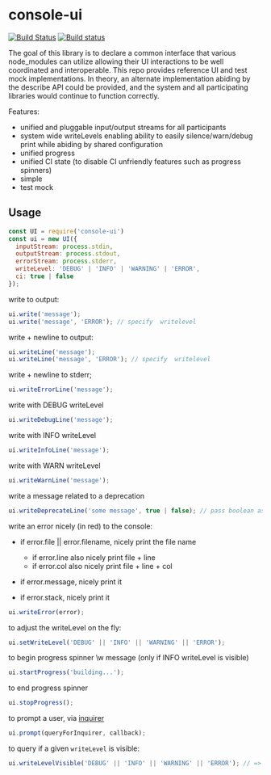 # console-ui

[![Build Status](https://travis-ci.org/ember-cli/console-ui.svg?branch=master)](https://travis-ci.org/ember-cli/console-ui)
[![Build status](https://ci.appveyor.com/api/projects/status/38tkats2frmmxt2f/branch/master?svg=true)](https://ci.appveyor.com/project/embercli/console-ui/branch/master)

The goal of this library is to declare a common interface that various
node_modules can utilize allowing their UI interactions to be well
coordinated and interoperable. This repo provides reference UI
and test mock implementations. In theory, an alternate implementation abiding
by the describe API could be provided, and the system and all participating
libraries would continue to function correctly.

Features:

* unified and pluggable input/output streams for all participants
* system wide writeLevels enabling ability to easily silence/warn/debug print
  while abiding by shared configuration
* unified progress
* unified CI state (to disable CI unfriendly features such as progress spinners)
* simple
* test mock

## Usage

```js
const UI = require('console-ui')
const ui = new UI({
  inputStream: process.stdin,
  outputStream: process.stdout,
  errorStream: process.stderr,
  writeLevel: 'DEBUG' | 'INFO' | 'WARNING' | 'ERROR',
  ci: true | false
});
```

write to output:

```js
ui.write('message');
ui.write('message', 'ERROR'); // specify  writelevel
```


write + newline to output:

```js
ui.writeLine('message');
ui.writeLine('message', 'ERROR'); // specify  writelevel
```

write + newline to stderr;

```js
ui.writeErrorLine('message');
```

write with DEBUG writeLevel

```js
ui.writeDebugLine('message');
```

write with INFO writeLevel

```js
ui.writeInfoLine('message');
```

write with WARN writeLevel

```js
ui.writeWarnLine('message');
```

write a message related to a deprecation

```js
ui.writeDeprecateLine('some message', true | false); // pass boolean as second argument indicating if deprecated or not
```

write an error nicely (in red) to the console:

* if error.file || error.filename, nicely print the file name
  * if error.line also nicely print file + line
  * if error.col also nicely print file + line + col

* if error.message, nicely print it
* if error.stack, nicely print it

```js
ui.writeError(error);
```

to adjust the writeLevel on the fly:

```js
ui.setWriteLevel('DEBUG' || 'INFO' || 'WARNING' || 'ERROR');
```


to begin progress spinner \w message (only if INFO writeLevel is visible)

```js
ui.startProgress('building...');
```

to end progress spinner

```js
ui.stopProgress();
```

to prompt a user, via [inquirer](https://www.npmjs.com/package/inquirer)

```js
ui.prompt(queryForInquirer, callback);
```

to query if a given `writeLevel` is visible:

```js
ui.writeLevelVisible('DEBUG' || 'INFO' || 'WARNING' || 'ERROR'); // => true | false
```
